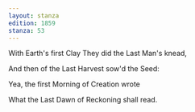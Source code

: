 ```yaml
---
layout: stanza
edition: 1859
stanza: 53
---
```


With Earth's first Clay They did the Last Man's knead,

And then of the Last Harvest sow'd the Seed:

⁠Yea, the first Morning of Creation wrote

What the Last Dawn of Reckoning shall read.